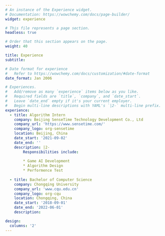 ```yaml
---
# An instance of the Experience widget.
# Documentation: https://wowchemy.com/docs/page-builder/
widget: experience

# This file represents a page section.
headless: true

# Order that this section appears on the page.
weight: 40

title: Experience
subtitle:

# Date format for experience
#   Refer to https://wowchemy.com/docs/customization/#date-format
date_format: Jan 2006

# Experiences.
#   Add/remove as many `experience` items below as you like.
#   Required fields are `title`, `company`, and `date_start`.
#   Leave `date_end` empty if it's your current employer.
#   Begin multi-line descriptions with YAML's `|2-` multi-line prefix.
experience:
  - title: Algorithm Intern
    company: Beijing SenseTime Technology Development Co., Ltd
    company_url: 'https://www.sensetime.com/'
    company_logo: org-sensetime
    location: Beijing, China
    date_start: '2021-09-02'
    date_end: ''
    description: |2-
        Responsibilities include:
        
        * Game AI Development
        * Algorithm Design
        * Performence Test
        
  - title: Bachelor of Computer Science
    company: Chongqing University
    company_url: 'www.cqu.edu.cn'
    company_logo: org-cqu
    location: Chongqing, China
    date_start: '2018-09-01'
    date_end: '2022-06-01'
    description: 

design:
  columns: '2'
---
```

